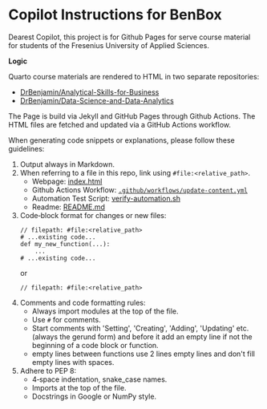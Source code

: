 # Copilot Instructions for BenBox

Dearest Copilot,
this project is for Github Pages for serve course material for students of the Fresenius University of Applied Sciences.

**Logic**

Quarto course materials are rendered to HTML in two separate repositories:

- [DrBenjamin/Analytical-Skills-for-Business](https://github.com/DrBenjamin/Analytical-Skills-for-Business)
- [DrBenjamin/Data-Science-and-Data-Analytics](https://github.com/DrBenjamin/Data-Science-and-Data-Analytics)

The Page is build via Jekyll and GitHub Pages through Github Actions.
The HTML files are fetched and updated via a GitHub Actions workflow.

When generating code snippets or explanations, please follow these guidelines:

1. Output always in Markdown.
2. When referring to a file in this repo, link using `#file:<relative_path>`.
   - Webpage: [index.html](#file:index.html)
   - Github Actions Workflow: [`.github/workflows/update-content.yml`](#file:.github/workflows/update-content.yml)
   - Automation Test Script: [verify-automation.sh](#file:verify-automation.sh)
   - Readme: [README.md](#file:README.md)
3. Code‑block format for changes or new files:
   ```{python}
   // filepath: #file:<relative_path>
   # ...existing code...
   def my_new_function(...):
       ...
   # ...existing code...
   ```
   or
   ```{r}
   // filepath: #file:<relative_path>
   ```
4. Comments and code formatting rules:
   - Always import modules at the top of the file.
   - Use `#` for comments.
   - Start comments with 'Setting', 'Creating', 'Adding', 'Updating' etc.
     (always the gerund form) and before it add an empty line if not the
     beginning of a code block or function.
   - empty lines between functions use 2 lines empty lines and don't fill
     empty lines with spaces.
5. Adhere to PEP 8:
   - 4‑space indentation, snake_case names.
   - Imports at the top of the file.
   - Docstrings in Google or NumPy style.
